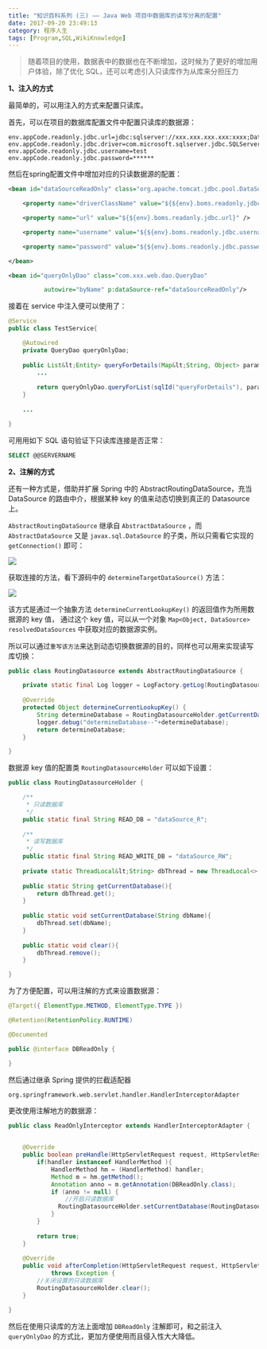 ```yaml
---
title: "知识百科系列 (三) —— Java Web 项目中数据库的读写分离的配置"
date: 2017-09-20 23:49:13
category: 程序人生
tags: [Program,SQL,WikiKnowledge]
---
```

> 随着项目的使用，数据表中的数据也在不断增加，这时候为了更好的增加用户体验，除了优化 SQL，还可以考虑引入只读库作为从库来分担压力

**1、注入的方式**

最简单的，可以用注入的方式来配置只读库。

首先，可以在项目的数据库配置文件中配置只读库的数据源：

```properties
env.appCode.readonly.jdbc.url=jdbc:sqlserver://xxx.xxx.xxx.xxx:xxxx;DatabaseName=oms;sendStringParametersAsUnicode=false;ApplicationIntent=ReadOnly
env.appCode.readonly.jdbc.driver=com.microsoft.sqlserver.jdbc.SQLServerDriver
env.appCode.readonly.jdbc.username=test
env.appCode.readonly.jdbc.password=******
```

然后在spring配置文件中增加对应的只读数据源的配置：

```xml
<bean id="dataSourceReadOnly" class="org.apache.tomcat.jdbc.pool.DataSource" destroy-method="close">

    <property name="driverClassName" value="${${env}.boms.readonly.jdbc.driver}" />

    <property name="url" value="${${env}.boms.readonly.jdbc.url}" />

    <property name="username" value="${${env}.boms.readonly.jdbc.username}" />

    <property name="password" value="${${env}.boms.readonly.jdbc.password}" />

</bean>

<bean id="queryOnlyDao" class="com.xxx.web.dao.QueryDao"

          autowire="byName" p:dataSource-ref="dataSourceReadOnly"/>
```

接着在 service 中注入便可以使用了：

```java
@Service
public class TestService{

    @Autowired
    private QueryDao queryOnlyDao;
    
    public List&lt;Entity> queryForDetails(Map&lt;String, Object> params){
        ...
        
        return queryOnlyDao.queryForList(sqlId("queryForDetails"), params);
    }
    
    ...

}
```

可用用如下 SQL 语句验证下只读库连接是否正常：

```sql
SELECT @@SERVERNAME
```


**2、注解的方式**

还有一种方式是，借助并扩展 Spring 中的 AbstractRoutingDataSource，充当 DataSource 的路由中介，根据某种 key 的值来动态切换到真正的 Datasource 上。

`AbstractRoutingDataSource` 继承自 `AbstractDataSource` ，而 `AbstractDataSource` 又是 `javax.sql.DataSource` 的子类，所以只需看它实现的 `getConnection()` 即可：

![](http://p8bc1hri5.bkt.clouddn.com/the-config-of-write-and-read-for-sql-1.png)

获取连接的方法，看下源码中的 `determineTargetDataSource()` 方法：

![](http://p8bc1hri5.bkt.clouddn.com/the-config-of-write-and-read-for-sql-2.png)

该方式是通过一个抽象方法 `determineCurrentLookupKey()` 的返回值作为所用数据源的 key 值，
通过这个 key 值，可以从一个对象 `Map<Object, DataSource> resolvedDataSources` 中获取对应的数据源实例。

所以可以通过`重写该方法`来达到动态切换数据源的目的，同样也可以用来实现读写库切换：

```java
public class RoutingDatasource extends AbstractRoutingDataSource {

    private static final Log logger = LogFactory.getLog(RoutingDatasource.class);
    
    @Override
    protected Object determineCurrentLookupKey() {
        String determineDatabase = RoutingDatasourceHolder.getCurrentDatabase();
        logger.debug("determineDatabase--"+determineDatabase);
        return determineDatabase;
    }

}
```

数据源 key 值的配置类 `RoutingDatasourceHolder` 可以如下设置：

```java
public class RoutingDatasourceHolder {

    /**
     * 只读数据库
     */
    public static final String READ_DB = "dataSource_R";
    
    /**
     * 读写数据库
     */
    public static final String READ_WRITE_DB = "dataSource_RW";
    
    private static ThreadLocal&lt;String> dbThread = new ThreadLocal<>();
    
    public static String getCurrentDatabase(){
        return dbThread.get();
    }
    
    public static void setCurrentDatabase(String dbName){
        dbThread.set(dbName);
    }
    
    public static void clear(){
        dbThread.remove();
    }

}
```

为了方便配置，可以用注解的方式来设置数据源：

```java
@Target({ ElementType.METHOD, ElementType.TYPE })

@Retention(RetentionPolicy.RUNTIME)

@Documented

public @interface DBReadOnly {

}
```

然后通过继承 Spring 提供的拦截适配器

`org.springframework.web.servlet.handler.HandlerInterceptorAdapter` 

更改使用注解地方的数据源：

```java
public class ReadOnlyInterceptor extends HandlerInterceptorAdapter {
           

    @Override
    public boolean preHandle(HttpServletRequest request, HttpServletResponse response, Object handler) throws Exception {
        if(handler instanceof HandlerMethod ){
            HandlerMethod hm = (HandlerMethod) handler;
            Method m = hm.getMethod();
            Annotation anno = m.getAnnotation(DBReadOnly.class);
            if (anno != null) {
                //开启只读数据库
              RoutingDatasourceHolder.setCurrentDatabase(RoutingDatasourceHolder.READ_DB);
            }
        }
        
        return true;
    }
    
    @Override
    public void afterCompletion(HttpServletRequest request, HttpServletResponse response, Object handler, Exception ex)
            throws Exception {
        //关闭设置的只读数据库
        RoutingDatasourceHolder.clear();
    }

}
```

然后在使用只读库的方法上面增加 `DBReadOnly` 注解即可，和之前注入 `queryOnlyDao` 的方式比，更加方便使用而且侵入性大大降低。
